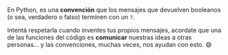 En Python, es una **convención** que los mensajes que devuelven booleanos (o sea, verdadero o falso) terminen con un `?`.

Intentá respetarla cuando inventes tus propios mensajes, acordate que una de las funciones del código es **comunicar** nuestras ideas a otras personas... y las convenciones, muchas veces, nos ayudan con esto. :smile:
